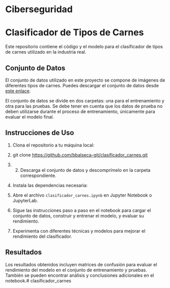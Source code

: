 # Ciberseguridad
# Clasificador de Tipos de Carnes

Este repositorio contiene el código y el modelo para el clasificador de tipos de carnes utilizado en la industria real.

## Conjunto de Datos

El conjunto de datos utilizado en este proyecto se compone de imágenes de diferentes tipos de carnes. Puedes descargar el conjunto de datos desde [este enlace](https://drive.google.com/file/d/1Z5DJ-MVS1TQV1kow9mIFWTec-ZdOLRLF/view?usp=sharing).

El conjunto de datos se divide en dos carpetas: una para el entrenamiento y otra para las pruebas. Se debe tener en cuenta que los datos de prueba no deben utilizarse durante el proceso de entrenamiento, únicamente para evaluar el modelo final.

## Instrucciones de Uso
1. Clona el repositorio a tu máquina local:
2. git clone https://github.com/bbalseca-git/clasificador_carnes.git
3. 2. Descarga el conjunto de datos y descomprímelo en la carpeta correspondiente.

3. Instala las dependencias necesaria:

4. Abre el archivo `clasificador_carnes.ipynb` en Jupyter Notebook o JupyterLab.

5. Sigue las instrucciones paso a paso en el notebook para cargar el conjunto de datos, construir y entrenar el modelo, y evaluar su rendimiento.

6. Experimenta con diferentes técnicas y modelos para mejorar el rendimiento del clasificador.

## Resultados

Los resultados obtenidos incluyen matrices de confusión para evaluar el rendimiento del modelo en el conjunto de entrenamiento y pruebas. También se pueden encontrar análisis y conclusiones adicionales en el notebook.# clasificador_carnes
